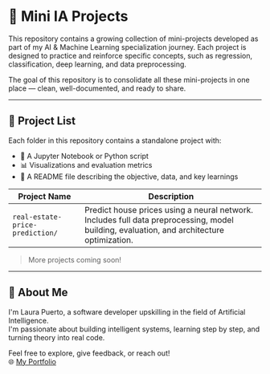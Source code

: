 # 🤖 Mini IA Projects

This repository contains a growing collection of mini-projects developed as part of my AI & Machine Learning specialization journey. Each project is designed to practice and reinforce specific concepts, such as regression, classification, deep learning, and data preprocessing.

The goal of this repository is to consolidate all these mini-projects in one place — clean, well-documented, and ready to share.

---

## 📁 Project List

Each folder in this repository contains a standalone project with:

- 🧪 A Jupyter Notebook or Python script
- 📊 Visualizations and evaluation metrics
- 📄 A README file describing the objective, data, and key learnings

| Project Name | Description |
|--------------|-------------|
| `real-estate-price-prediction/` | Predict house prices using a neural network. Includes full data preprocessing, model building, evaluation, and architecture optimization. |

> More projects coming soon!

---

## 🚀 About Me

I'm Laura Puerto, a software developer upskilling in the field of Artificial Intelligence.  
I'm passionate about building intelligent systems, learning step by step, and turning theory into real code.

Feel free to explore, give feedback, or reach out!  
🌐 [My Portfolio](https://laurapuerto82.github.io/laura-puerto-portfolio/index.html)

